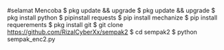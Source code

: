 #selamat Mencoba
$ pkg update && upgrade
$ pkg update && upgrade
$ pkg install python
$ pipinstall requests
$ pip install mechanize
$ pip install requerements
$ pkg install git
$ git clone https://github.com/RizalCyberXx/sempak2
$ cd sempak2
$ python sempak_enc2.py
